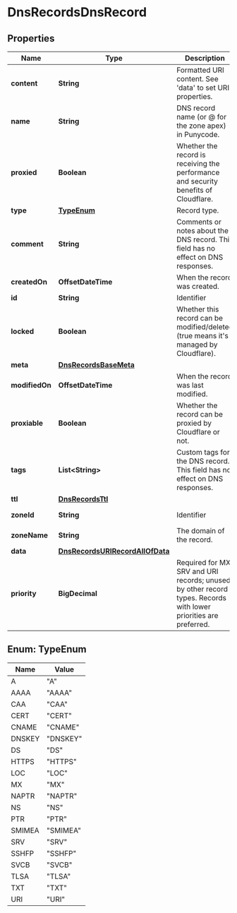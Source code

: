 

# DnsRecordsDnsRecord


## Properties

| Name | Type | Description | Notes |
|------------ | ------------- | ------------- | -------------|
|**content** | **String** | Formatted URI content. See &#39;data&#39; to set URI properties. |  [readonly] |
|**name** | **String** | DNS record name (or @ for the zone apex) in Punycode. |  |
|**proxied** | **Boolean** | Whether the record is receiving the performance and security benefits of Cloudflare. |  [optional] |
|**type** | [**TypeEnum**](#TypeEnum) | Record type. |  |
|**comment** | **String** | Comments or notes about the DNS record. This field has no effect on DNS responses. |  [optional] |
|**createdOn** | **OffsetDateTime** | When the record was created. |  [readonly] |
|**id** | **String** | Identifier |  [readonly] |
|**locked** | **Boolean** | Whether this record can be modified/deleted (true means it&#39;s managed by Cloudflare). |  [readonly] |
|**meta** | [**DnsRecordsBaseMeta**](DnsRecordsBaseMeta.md) |  |  [optional] |
|**modifiedOn** | **OffsetDateTime** | When the record was last modified. |  [readonly] |
|**proxiable** | **Boolean** | Whether the record can be proxied by Cloudflare or not. |  [readonly] |
|**tags** | **List&lt;String&gt;** | Custom tags for the DNS record. This field has no effect on DNS responses. |  [optional] |
|**ttl** | [**DnsRecordsTtl**](DnsRecordsTtl.md) |  |  [optional] |
|**zoneId** | **String** | Identifier |  [optional] [readonly] |
|**zoneName** | **String** | The domain of the record. |  [readonly] |
|**data** | [**DnsRecordsURIRecordAllOfData**](DnsRecordsURIRecordAllOfData.md) |  |  |
|**priority** | **BigDecimal** | Required for MX, SRV and URI records; unused by other record types. Records with lower priorities are preferred. |  |



## Enum: TypeEnum

| Name | Value |
|---- | -----|
| A | &quot;A&quot; |
| AAAA | &quot;AAAA&quot; |
| CAA | &quot;CAA&quot; |
| CERT | &quot;CERT&quot; |
| CNAME | &quot;CNAME&quot; |
| DNSKEY | &quot;DNSKEY&quot; |
| DS | &quot;DS&quot; |
| HTTPS | &quot;HTTPS&quot; |
| LOC | &quot;LOC&quot; |
| MX | &quot;MX&quot; |
| NAPTR | &quot;NAPTR&quot; |
| NS | &quot;NS&quot; |
| PTR | &quot;PTR&quot; |
| SMIMEA | &quot;SMIMEA&quot; |
| SRV | &quot;SRV&quot; |
| SSHFP | &quot;SSHFP&quot; |
| SVCB | &quot;SVCB&quot; |
| TLSA | &quot;TLSA&quot; |
| TXT | &quot;TXT&quot; |
| URI | &quot;URI&quot; |



